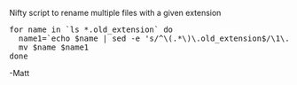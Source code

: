 Nifty script to rename multiple files with a given extension

<pre>
for name in `ls *.old_extension` do 
  name1=`echo $name | sed -e 's/^\(.*\)\.old_extension$/\1\.new_extension/g'` 
  mv $name $name1
done
</pre>

-Matt
